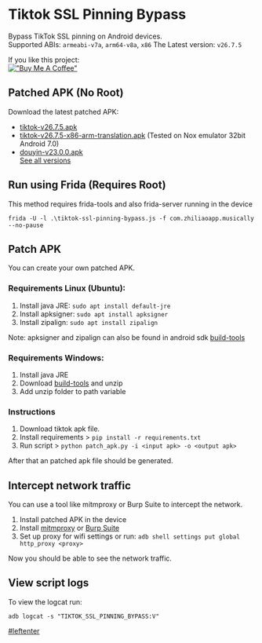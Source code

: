 # Tiktok SSL Pinning Bypass

Bypass TikTok SSL pinning on Android devices.  
Supported ABIs: `armeabi-v7a`, `arm64-v8a`, `x86` 
The Latest version: `v26.7.5`

If you like this project:  
[!["Buy Me A Coffee"](https://www.buymeacoffee.com/assets/img/custom_images/orange_img.png)](https://www.buymeacoffee.com/eltimusa4q)

## Patched APK (No Root)

Download the latest patched APK: 
+ [tiktok-v26.7.5.apk](https://github.com/Eltion/Tiktok-SSL-Pinning-Bypass/releases/download/v26.7.5/tiktok-v26.7.5.apk)
+ [tiktok-v26.7.5-x86-arm-translation.apk](https://github.com/Eltion/Tiktok-SSL-Pinning-Bypass/releases/download/v26.7.5/tiktok-v26.7.5-x86-arm-translation.apk) (Tested on Nox emulator 32bit Android 7.0)
+ [douyin-v23.0.0.apk](https://github.com/Eltion/Tiktok-SSL-Pinning-Bypass/releases/download/v26.7.5/douyin-v23.0.0.apk)  
[See all versions](https://github.com/Eltion/Tiktok-SSL-Pinning-Bypass/releases/)

## Run using Frida (Requires Root)

This method requires frida-tools and also frida-server running in the device
```
frida -U -l .\tiktok-ssl-pinning-bypass.js -f com.zhiliaoapp.musically --no-pause
```

## Patch APK

You can create your own patched APK. 


### Requirements Linux (Ubuntu):
1. Install java JRE: `sudo apt install default-jre`
2. Install apksigner: `sudo apt install apksigner`
3. Install zipalign: `sudo apt install zipalign`  

Note: apksigner and zipalign can also be found in android sdk [build-tools](https://dl.google.com/android/repository/build-tools_r30.0.1-linux.zip)

### Requirements Windows:
1. Install java JRE
2. Download [build-tools](https://dl.google.com/android/repository/build-tools_r30.0.1-windows.zip) and unzip
3. Add unzip folder to path variable

### Instructions

1. Download tiktok apk file.
2. Install requirements > `pip install -r requirements.txt`
3. Run script > `python patch_apk.py -i <input apk> -o <output apk>`

After that an patched apk file should be generated.

## Intercept network traffic

You can use a tool like mitmproxy or Burp Suite to intercept the network.

1. Install patched APK in the device
2. Install [mitmproxy](https://mitmproxy.org/) or [Burp Suite](https://portswigger.net/burp)
3. Set up proxy for wifi settings or run: `adb shell settings put global http_proxy <proxy>`

Now you should be able to see the network traffic.

## View script logs
To view the logcat run:
```
adb logcat -s "TIKTOK_SSL_PINNING_BYPASS:V"
```

[#leftenter](#leftenter)
